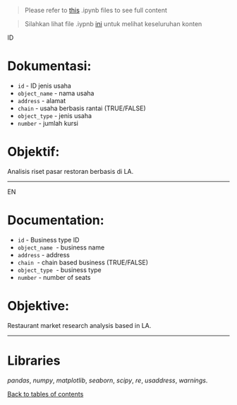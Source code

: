 >Please refer to [this](https://github.com/yusufsp7/Data_Analysis_Projects/blob/09_Project/EN_Market_Research_Analysis.ipynb) .ipynb files to see full content

>Silahkan lihat file .iypnb [ini](https://github.com/yusufsp7/Data_Analysis_Projects/blob/09_Project/ID_Analisa_Riset_Pasar.ipynb) untuk melihat keseluruhan konten

ID
# Dokumentasi:
- `id` - ID jenis usaha
- `object_name` - nama usaha
- `address` - alamat
- `chain` - usaha berbasis rantai (TRUE/FALSE)
- `object_type` - jenis usaha
- `number` - jumlah kursi

# Objektif:
Analisis riset pasar restoran berbasis di LA.

-----------------------------------------------
EN
# Documentation:
- `id` - Business type ID
- `object_name`  - business name
- `address` - address
- `chain`  - chain based business (TRUE/FALSE)
- `object_type`  - business type
- `number` - number of seats

# Objektive:
Restaurant market research analysis based in LA.

-----------------------------------------------

# Libraries
*pandas*,
*numpy*,
*matplotlib*,
*seaborn*,
*scipy*,
*re*,
*usaddress*,
*warnings*.

[Back to tables of contents](https://github.com/yusufsp7/Data_Analysis_Projects/tree/Tables_of_Contents)

